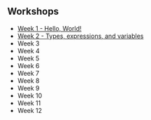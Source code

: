 ## Workshops
* [Week 1 - Hello, World!](week01/)
* [Week 2 - Types, expressions, and variables](week02/)
* Week 3
* Week 4
* Week 5
* Week 6
* Week 7
* Week 8
* Week 9
* Week 10
* Week 11
* Week 12
